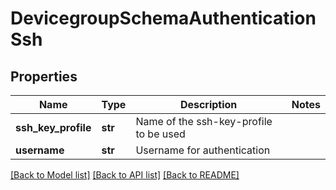 # DevicegroupSchemaAuthenticationSsh

## Properties
Name | Type | Description | Notes
------------ | ------------- | ------------- | -------------
**ssh_key_profile** | **str** | Name of the ssh-key-profile to be used | 
**username** | **str** | Username for authentication | 

[[Back to Model list]](../README.md#documentation-for-models) [[Back to API list]](../README.md#documentation-for-api-endpoints) [[Back to README]](../README.md)


